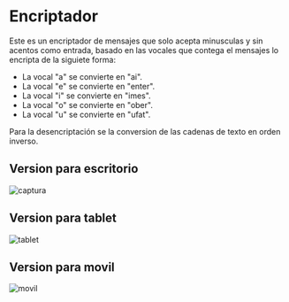 # Encriptador


Este es un encriptador de  mensajes que solo acepta minusculas y sin acentos como entrada, basado en las vocales que contega el mensajes lo  encripta de la siguiete forma:


- La vocal "a"  se convierte en  "ai".
- La vocal "e"  se convierte en  "enter".
- La vocal "i"  se convierte en  "imes".
- La vocal "o"  se convierte en  "ober".
- La vocal "u"  se convierte en  "ufat".


Para la desencriptación  se la conversion de las cadenas de texto en orden inverso.


## Version para escritorio

![captura](https://github.com/user-attachments/assets/289fbeb4-40d9-4e88-b4d0-73b71b8ff8a6)

## Version para tablet

![tablet](https://github.com/user-attachments/assets/a2e63628-c3a0-4690-9620-f845315ee698)

## Version para movil

![movil](https://github.com/user-attachments/assets/0a281285-ab31-4811-bd4a-382f35258664)
